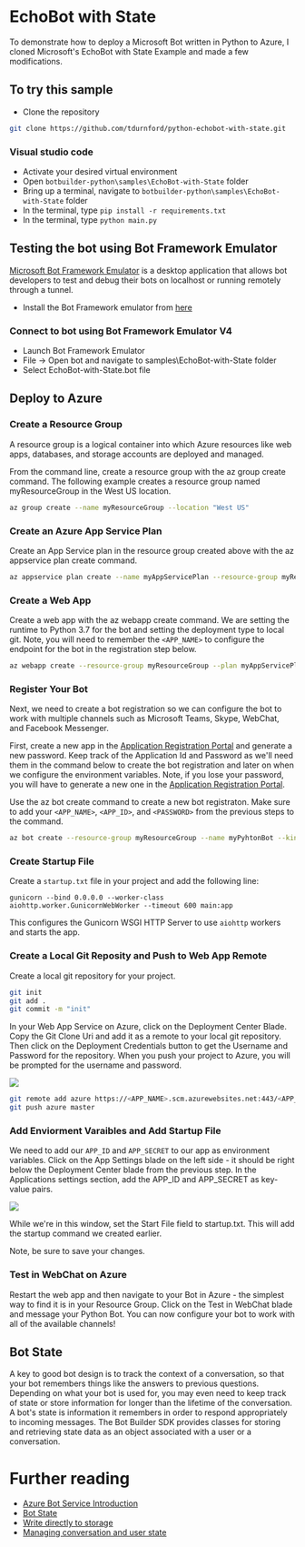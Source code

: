 # EchoBot with State
To demonstrate how to deploy a Microsoft Bot written in Python to Azure, I cloned Microsoft's EchoBot with State Example and made a few modifications. 

## To try this sample
- Clone the repository
```bash
git clone https://github.com/tdurnford/python-echobot-with-state.git
```

### Visual studio code
- Activate your desired virtual environment
- Open `botbuilder-python\samples\EchoBot-with-State` folder
- Bring up a terminal, navigate to `botbuilder-python\samples\EchoBot-with-State` folder
- In the terminal, type `pip install -r requirements.txt`
- In the terminal, type `python main.py`

## Testing the bot using Bot Framework Emulator
[Microsoft Bot Framework Emulator](https://github.com/microsoft/botframework-emulator) is a desktop application that allows bot developers to test and debug their bots on localhost or running remotely through a tunnel.

- Install the Bot Framework emulator from [here](https://github.com/Microsoft/BotFramework-Emulator/releases)

### Connect to bot using Bot Framework Emulator **V4**
- Launch Bot Framework Emulator
- File -> Open bot and navigate to samples\EchoBot-with-State folder
- Select EchoBot-with-State.bot file

## Deploy to Azure

### Create a Resource Group
A resource group is a logical container into which Azure resources like web apps, databases, and storage accounts are deployed and managed.

From the command line, create a resource group with the az group create command. The following example creates a resource group named myResourceGroup in the West US location.

```bash
az group create --name myResourceGroup --location "West US"
```
### Create an Azure App Service Plan 
Create an App Service plan in the resource group created above with the az appservice plan create command.
```bash
az appservice plan create --name myAppServicePlan --resource-group myResourceGroup --sku B1 --is-linux
```
### Create a Web App
Create a web app with the az webapp create command. We are setting the runtime to Python 3.7 for the bot and setting the deployment type to local git. Note, you will need to remember the `<APP_NAME>` to configure the endpoint for the bot in the registration step below.

```bash
az webapp create --resource-group myResourceGroup --plan myAppServicePlan --name <APP_NAME> --runtime "PYTHON|3.7" --deployment-local-git
```

### Register Your Bot
Next, we need to create a bot registration so we can configure the bot to work with multiple channels such as Microsoft Teams, Skype, WebChat, and Facebook Messenger.

First, create a new app in the [Application Registration Portal](https://apps.dev.microsoft.com/#/appList) and generate a new password. Keep track of the Application Id and Password as we'll need them in the command below to create the bot registration and later on when we configure the environment variables. Note, if you lose your password, you will have to generate a new one in the [Application Registration Portal](https://apps.dev.microsoft.com/#/appList). 

 Use the az bot create command to create a new bot registraton. Make sure to add your `<APP_NAME>`, `<APP_ID>`, and `<PASSWORD>` from the previous steps to the command.

```bash
az bot create --resource-group myResourceGroup --name myPyhtonBot --kind registration --endpoint https://<APP_NAME>.azurewebsites.net/api/messages --appid <APP_ID> --password <PASSWROD>
```

### Create Startup File
Create a `startup.txt` file in your project and add the following line: 
```
gunicorn --bind 0.0.0.0 --worker-class aiohttp.worker.GunicornWebWorker --timeout 600 main:app
```
This configures the Gunicorn WSGI HTTP Server to use `aiohttp` workers and starts the app.

### Create a Local Git Reposity and Push to Web App Remote
Create a local git repository for your project.

```bash
git init
git add .
git commit -m "init"
```

In your Web App Service on Azure, click on the Deployment Center Blade. Copy the Git Clone Uri and add it as a remote to your local git repository. Then click on the Deployment Credentials button to get the Username and Password for the repository. When you push your project to Azure, you will be prompted for the username and password.

![](https://github.com/tdurnford/python-echobot-with-state/blob/master/assets/deployment%20center.jpg)

```bash
git remote add azure https://<APP_NAME>.scm.azurewebsites.net:443/<APP_NAME>.git
git push azure master
```

### Add Enviorment Varaibles and Add Startup File
We need to add our `APP_ID` and `APP_SECRET` to our app as environment variables. Click on the App Settings blade on the left side - it should be right below the Deployment Center blade from the previous step. In the Applications settings section, add the APP_ID and APP_SECRET as key-value pairs.

![](https://github.com/tdurnford/python-echobot-with-state/blob/master/assets/app_settings.jpg)

While we're in this window, set the Start File field to startup.txt. This will add the startup command we created earlier.

Note, be sure to save your changes.

### Test in WebChat on Azure
Restart the web app and then navigate to your Bot in Azure - the simplest way to find it is in your Resource Group. Click on the Test in WebChat blade and message your Python Bot. You can now configure your bot to work with all of the available channels!

## Bot State
A key to good bot design is to track the context of a conversation, so that your bot remembers things like the answers to previous questions. Depending on what your bot is used for, you may even need to keep track of state or store information for longer than the lifetime of the conversation. A bot's state is information it remembers in order to respond appropriately to incoming messages. The Bot Builder SDK provides classes for storing and retrieving state data as an object associated with a user or a conversation.

# Further reading

- [Azure Bot Service Introduction](https://docs.microsoft.com/en-us/azure/bot-service/bot-service-overview-introduction?view=azure-bot-service-4.0)
- [Bot State](https://docs.microsoft.com/en-us/azure/bot-service/bot-builder-storage-concept?view=azure-bot-service-4.0)
- [Write directly to storage](https://docs.microsoft.com/en-us/azure/bot-service/bot-builder-howto-v4-storage?view=azure-bot-service-4.0&tabs=csharpechorproperty%2Ccsetagoverwrite%2Ccsetag)
- [Managing conversation and user state](https://docs.microsoft.com/en-us/azure/bot-service/bot-builder-howto-v4-state?view=azure-bot-service-4.0)